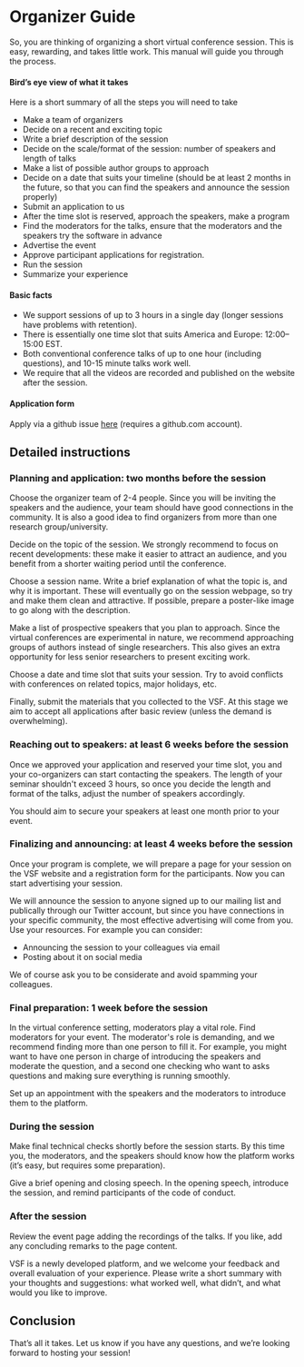 # Organizer Guide

So, you are thinking of organizing a short virtual conference session. This is easy, rewarding, and takes little work. This manual will guide you through the process.

#### Bird’s eye view of what it takes
Here is a short summary of all the steps you will need to take

- Make a team of organizers
- Decide on a recent and exciting topic
- Write a brief description of the session
- Decide on the scale/format of the session: number of speakers and length of talks
- Make a list of possible author groups to approach
- Decide on a date that suits your timeline (should be at least 2 months in the future, so that you can find the speakers and announce the session properly)
- Submit an application to us
- After the time slot is reserved, approach the speakers, make a program
- Find the moderators for the talks, ensure that the moderators and the speakers try the software in advance
- Advertise the event
- Approve participant applications for registration.
- Run the session
- Summarize your experience

#### Basic facts

- We support sessions of up to 3 hours in a single day (longer sessions have problems with retention).
- There is essentially one time slot that suits America and Europe: 12:00–15:00 EST.
- Both conventional conference talks of up to one hour (including questions), and 10-15 minute talks work well.
- We require that all the videos are recorded and published on the website after the session.

#### Application form

Apply via a github issue [here](https://github.com/virtualscienceforum/virtualscienceforum/issues/new?assignees=&labels=application&template=application.md&title=Please+specify+the+session+title) (requires a github.com account).

## Detailed instructions

### Planning and application: two months before the session

Choose the organizer team of 2-4 people. Since you will be inviting the speakers and the audience, your team should have good connections in the community. It is also a good idea to find organizers from more than one research group/university.

Decide on the topic of the session. We strongly recommend to focus on recent developments: these make it easier to attract an audience, and you benefit from a shorter waiting period until the conference.

Choose a session name. Write a brief explanation of what the topic is, and why it is important. These will eventually go on the session webpage, so try and make them clean and attractive. If possible, prepare a poster-like image to go along with the description.

Make a list of prospective speakers that you plan to approach. Since the virtual conferences are experimental in nature, we recommend approaching groups of authors instead of single researchers. This also gives an extra opportunity for less senior researchers to present exciting work.

Choose a date and time slot that suits your session. Try to avoid conflicts with conferences on related topics, major holidays, etc.

Finally, submit the materials that you collected to the VSF. At this stage we aim to accept all applications after basic review (unless the demand is overwhelming).

### Reaching out to speakers: at least 6 weeks before the session

Once we approved your application and reserved your time slot, you and your co-organizers can start contacting the speakers. The length of your seminar shouldn't exceed 3 hours, so once you decide the length and format of the talks, adjust the number of speakers accordingly.

You should aim to secure your speakers at least one month prior to your event.

### Finalizing and announcing: at least 4 weeks before the session

Once your program is complete, we will prepare a page for your session on the VSF website and a registration form for the participants. Now you can start advertising your session.

We will announce the session to anyone signed up to our mailing list and publically through our Twitter account, but since you have connections in your specific community, the most effective advertising will come from you. Use your resources. For example you can consider:

- Announcing the session to your colleagues via email
- Posting about it on social media

We of course ask you to be considerate and avoid spamming your colleagues.

### Final preparation: 1 week before the session

In the virtual conference setting, moderators play a vital role. Find moderators for your event. The moderator's role is demanding, and we recommend finding more than one person to fill it. For example, you might want to have one person in charge of introducing the speakers and moderate the question, and a second one checking who want to asks questions and making sure everything is running smoothly. 

Set up an appointment with the speakers and the moderators to introduce them to the platform. 

### During the session

Make final technical checks shortly before the session starts. By this time you, the moderators, and the speakers should know how the platform works (it’s easy, but requires some preparation).

Give a brief opening and closing speech. In the opening speech, introduce the session, and remind participants of the code of conduct.

### After the session

Review the event page adding the recordings of the talks. If you like, add any concluding remarks to the page content.

VSF is a newly developed platform, and we welcome your feedback and overall evaluation of your experience. Please write a short summary with your thoughts and suggestions: what worked well, what didn’t, and what would you like to improve.

## Conclusion

That’s all it takes. Let us know if you have any questions, and we’re looking forward to hosting your session!
